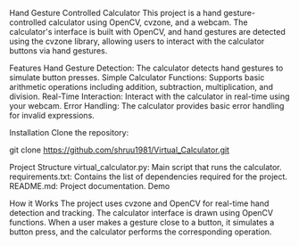 Hand Gesture Controlled Calculator
This project is a hand gesture-controlled calculator using OpenCV, cvzone, and a webcam. The calculator's interface is built with OpenCV, and hand gestures are detected using the cvzone library, allowing users to interact with the calculator buttons via hand gestures.

Features
Hand Gesture Detection: The calculator detects hand gestures to simulate button presses.
Simple Calculator Functions: Supports basic arithmetic operations including addition, subtraction, multiplication, and division.
Real-Time Interaction: Interact with the calculator in real-time using your webcam.
Error Handling: The calculator provides basic error handling for invalid expressions.

Installation
Clone the repository:

git clone https://github.com/shruu1981/Virtual_Calculator.git





Project Structure
virtual_calculator.py: Main script that runs the calculator.
requirements.txt: Contains the list of dependencies required for the project.
README.md: Project documentation.
Demo

How it Works
The project uses cvzone and OpenCV for real-time hand detection and tracking.
The calculator interface is drawn using OpenCV functions.
When a user makes a gesture close to a button, it simulates a button press, and the calculator performs the corresponding operation.
